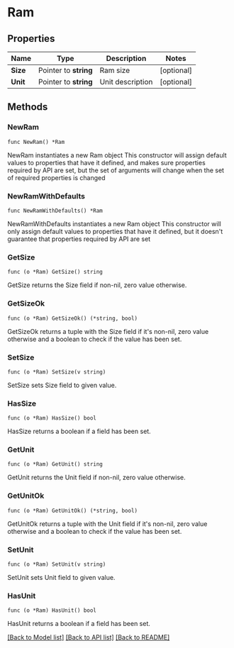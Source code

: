 # Ram

## Properties

Name | Type | Description | Notes
------------ | ------------- | ------------- | -------------
**Size** | Pointer to **string** | Ram size | [optional] 
**Unit** | Pointer to **string** | Unit description | [optional] 

## Methods

### NewRam

`func NewRam() *Ram`

NewRam instantiates a new Ram object
This constructor will assign default values to properties that have it defined,
and makes sure properties required by API are set, but the set of arguments
will change when the set of required properties is changed

### NewRamWithDefaults

`func NewRamWithDefaults() *Ram`

NewRamWithDefaults instantiates a new Ram object
This constructor will only assign default values to properties that have it defined,
but it doesn't guarantee that properties required by API are set

### GetSize

`func (o *Ram) GetSize() string`

GetSize returns the Size field if non-nil, zero value otherwise.

### GetSizeOk

`func (o *Ram) GetSizeOk() (*string, bool)`

GetSizeOk returns a tuple with the Size field if it's non-nil, zero value otherwise
and a boolean to check if the value has been set.

### SetSize

`func (o *Ram) SetSize(v string)`

SetSize sets Size field to given value.

### HasSize

`func (o *Ram) HasSize() bool`

HasSize returns a boolean if a field has been set.

### GetUnit

`func (o *Ram) GetUnit() string`

GetUnit returns the Unit field if non-nil, zero value otherwise.

### GetUnitOk

`func (o *Ram) GetUnitOk() (*string, bool)`

GetUnitOk returns a tuple with the Unit field if it's non-nil, zero value otherwise
and a boolean to check if the value has been set.

### SetUnit

`func (o *Ram) SetUnit(v string)`

SetUnit sets Unit field to given value.

### HasUnit

`func (o *Ram) HasUnit() bool`

HasUnit returns a boolean if a field has been set.


[[Back to Model list]](../README.md#documentation-for-models) [[Back to API list]](../README.md#documentation-for-api-endpoints) [[Back to README]](../README.md)


